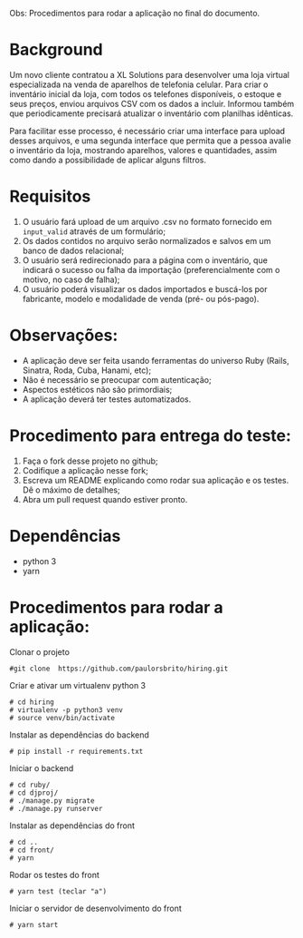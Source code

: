 Obs: Procedimentos para rodar a aplicação no final do documento.

# Background

Um novo cliente contratou a XL Solutions para desenvolver uma loja virtual especializada na venda de aparelhos de telefonia celular. Para criar o inventário inicial da loja, com todos os telefones disponíveis, o estoque e seus preços, enviou arquivos CSV com os dados a incluir. Informou também que periodicamente precisará atualizar o inventário com planilhas idênticas.

Para facilitar esse processo, é necessário criar uma interface para upload desses arquivos, e uma segunda interface que permita que a pessoa avalie o inventário da loja, mostrando aparelhos, valores e quantidades, assim como dando a possibilidade de aplicar alguns filtros.

# Requisitos

1. O usuário fará upload de um arquivo .csv no formato fornecido em `input_valid` através de um formulário;
2. Os dados contidos no arquivo serão normalizados e salvos em um banco de dados relacional;
3. O usuário será redirecionado para a página com o inventário, que indicará o sucesso ou falha da importação (preferencialmente com o motivo, no caso de falha);
4. O usuário poderá visualizar os dados importados e buscá-los por fabricante, modelo e modalidade de venda (pré- ou pós-pago).

# Observações:

- A aplicação deve ser feita usando ferramentas do universo Ruby (Rails, Sinatra, Roda, Cuba, Hanami, etc);
- Não é necessário se preocupar com autenticação;
- Aspectos estéticos não são primordiais;
- A aplicação deverá ter testes automatizados.

# Procedimento para entrega do teste:

1. Faça o fork desse projeto no github;
2. Codifique a aplicação nesse fork;
3. Escreva um README explicando como rodar sua aplicação e os testes. Dê o máximo de detalhes;
4. Abra um pull request quando estiver pronto.

# Dependências

- python 3
- yarn

# Procedimentos para rodar a aplicação:

Clonar o projeto
```
#git clone  https://github.com/paulorsbrito/hiring.git
```

Criar e ativar um virtualenv python 3
```
# cd hiring
# virtualenv -p python3 venv
# source venv/bin/activate
```

Instalar as dependências do backend
```
# pip install -r requirements.txt 
```

Iniciar o backend
```
# cd ruby/
# cd djproj/
# ./manage.py migrate
# ./manage.py runserver
```

Instalar as dependências do front
```
# cd ..
# cd front/
# yarn
```

Rodar os testes do front
```
# yarn test (teclar "a")
```

Iniciar o servidor de desenvolvimento do front
```
# yarn start
```

